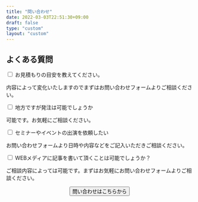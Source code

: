 ```yaml
---
title: "問い合わせ"
date: 2022-03-03T22:51:30+09:00
draft: false
type: "custom"
layout: "custom"
---
```


<section id="faq">
    <h2><span>よくある質問</span></h2>
	<div class="col-md-10 offset-md-1">
		<div class="hidden_box"><input id="label1" type="checkbox">
			<label for="label1">お見積もりの目安を教えてください。</label>
			<div class="hidden_show">
				<p>内容によって変化いたしますのでまずはお問い合わせフォームよりご相談ください。</p>
			</div>
		</div>
		<div class="hidden_box"><input id="label2" type="checkbox">
			<label for="label2">地方ですが発注は可能でしょうか</label>
			<div class="hidden_show">
				<p>可能です。お気軽にご相談ください。</p>
			</div>
		</div>
		<div class="hidden_box"><input id="label3" type="checkbox">
			<label for="label3">セミナーやイベントの出演を依頼したい</label>
			<div class="hidden_show">
				<p>お問い合わせフォームより日時や内容などをご記入いただきご相談ください。</p>
			</div>
		</div>
		<div class="hidden_box"><input id="label4" type="checkbox">
			<label for="label4">WEBメディアに記事を書いて頂くことは可能でしょうか？</label>
			<div class="hidden_show">
				<p>ご相談内容によっては可能です。まずはお気軽にお問い合わせフォームよりご相談ください。</p>
			</div>
		</div>
	</div>
	<div style="text-align: center;">
	<a href="/" style="width:100px; text-decoration: none;">
    <button type="button" class="btn btn-outline-warning">問い合わせはこちらから</button>
	</a>
	</div>
</section>
